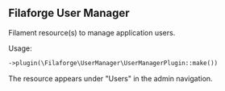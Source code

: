 ## Filaforge User Manager

Filament resource(s) to manage application users.

Usage:

```php
->plugin(\Filaforge\UserManager\UserManagerPlugin::make())
```

The resource appears under "Users" in the admin navigation.


